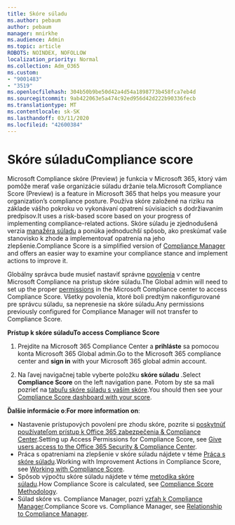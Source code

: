 ```yaml
---
title: Skóre súladu
ms.author: pebaum
author: pebaum
manager: mnirkhe
ms.audience: Admin
ms.topic: article
ROBOTS: NOINDEX, NOFOLLOW
localization_priority: Normal
ms.collection: Adm_O365
ms.custom:
- "9001483"
- "3519"
ms.openlocfilehash: 304b50b9be50d42a4d54a1898773b458fca7eb4d
ms.sourcegitcommit: 9ab422063e5a474c92ed956d42d222b90336fecb
ms.translationtype: MT
ms.contentlocale: sk-SK
ms.lasthandoff: 03/11/2020
ms.locfileid: "42600384"
---
```

# <a name="compliance-score"></a><span data-ttu-id="3917a-102">Skóre súladu</span><span class="sxs-lookup"><span data-stu-id="3917a-102">Compliance score</span></span>

<span data-ttu-id="3917a-103">Microsoft Compliance skóre (Preview) je funkcia v Microsoft 365, ktorý vám pomôže merať vaše organizácie súladu držanie tela.</span><span class="sxs-lookup"><span data-stu-id="3917a-103">Microsoft Compliance Score (Preview) is a feature in Microsoft 365 that helps you measure your organization’s compliance posture.</span></span> <span data-ttu-id="3917a-104">Používa skóre založené na riziku na základe vášho pokroku vo vykonávaní opatrení súvisiacich s dodržiavaním predpisov.</span><span class="sxs-lookup"><span data-stu-id="3917a-104">It uses a risk-based score based on your progress of implementing compliance-related actions.</span></span>   <span data-ttu-id="3917a-105">Skóre súladu je zjednodušená verzia [manažéra súladu](https://docs.microsoft.com/microsoft-365/compliance/compliance-manager-overview) a ponúka jednoduchší spôsob, ako preskúmať vaše stanovisko k zhode a implementovať opatrenia na jeho zlepšenie.</span><span class="sxs-lookup"><span data-stu-id="3917a-105">Compliance Score is a simplified version of [Compliance Manager](https://docs.microsoft.com/microsoft-365/compliance/compliance-manager-overview) and offers an easier way to examine your compliance stance and implement actions to improve it.</span></span> 

<span data-ttu-id="3917a-106">Globálny správca bude musieť nastaviť správne [povolenia](https://docs.microsoft.com/microsoft-365/security/office-365-security/permissions-in-the-security-and-compliance-center) v centre Microsoft Compliance na prístup skóre súladu.</span><span class="sxs-lookup"><span data-stu-id="3917a-106">The Global admin will need to set up the proper [permissions](https://docs.microsoft.com/microsoft-365/security/office-365-security/permissions-in-the-security-and-compliance-center) in the Microsoft Compliance center to access Compliance Score.</span></span>  <span data-ttu-id="3917a-107">Všetky povolenia, ktoré boli predtým nakonfigurované pre správcu súladu, sa neprenesie na skóre súladu.</span><span class="sxs-lookup"><span data-stu-id="3917a-107">Any permissions previously configured for Compliance Manager will not transfer to Compliance Score.</span></span>

<span data-ttu-id="3917a-108">**Prístup k skóre súladu**</span><span class="sxs-lookup"><span data-stu-id="3917a-108">**To access Compliance Score**</span></span>

1. <span data-ttu-id="3917a-109">Prejdite na Microsoft 365 Compliance Center a **prihláste** sa pomocou konta Microsoft 365 Global admin.</span><span class="sxs-lookup"><span data-stu-id="3917a-109">Go to the Microsoft 365 compliance center and **sign in** with your Microsoft 365 global admin account.</span></span>

2. <span data-ttu-id="3917a-110">Na ľavej navigačnej table vyberte položku **skóre súladu** .</span><span class="sxs-lookup"><span data-stu-id="3917a-110">Select **Compliance Score** on the left navigation pane.</span></span> <span data-ttu-id="3917a-111">Potom by ste sa mali pozrieť na [tabuľu skóre súladu s vaším skóre](https://docs.microsoft.com/microsoft-365/compliance/compliance-score-setup#understand-the-compliance-score-dashboard).</span><span class="sxs-lookup"><span data-stu-id="3917a-111">You should then see your [Compliance Score dashboard with your score](https://docs.microsoft.com/microsoft-365/compliance/compliance-score-setup#understand-the-compliance-score-dashboard).</span></span>
 

<span data-ttu-id="3917a-112">**Ďalšie informácie o**:</span><span class="sxs-lookup"><span data-stu-id="3917a-112">**For more information on**:</span></span>

- <span data-ttu-id="3917a-113">Nastavenie prístupových povolení pre zhodu skóre, pozrite si [poskytnúť používateľom prístup k Office 365 zabezpečenia & Compliance Center](https://docs.microsoft.com/microsoft-365/security/office-365-security/grant-access-to-the-security-and-compliance-center).</span><span class="sxs-lookup"><span data-stu-id="3917a-113">Setting up Access Permissions for Compliance Score, see [Give users access to the Office 365 Security & Compliance Center](https://docs.microsoft.com/microsoft-365/security/office-365-security/grant-access-to-the-security-and-compliance-center).</span></span>
- <span data-ttu-id="3917a-114">Práca s opatreniami na zlepšenie v skóre súladu nájdete v téme [Práca s skóre súladu](https://docs.microsoft.com/microsoft-365/compliance/working-with-compliance-score).</span><span class="sxs-lookup"><span data-stu-id="3917a-114">Working with Improvement Actions in Compliance Score, see  [Working with Compliance Score](https://docs.microsoft.com/microsoft-365/compliance/working-with-compliance-score).</span></span>
- <span data-ttu-id="3917a-115">Spôsob výpočtu skóre súladu nájdete v téme [metodika skóre súladu](https://docs.microsoft.com/microsoft-365/compliance/compliance-score-methodology).</span><span class="sxs-lookup"><span data-stu-id="3917a-115">How Compliance Score is calculated, see [Compliance Score Methodology](https://docs.microsoft.com/microsoft-365/compliance/compliance-score-methodology).</span></span>
- <span data-ttu-id="3917a-116">Súlad skóre vs. Compliance Manager, pozri [vzťah k Compliance Manager](https://docs.microsoft.com/microsoft-365/compliance/compliance-score#relationship-to-compliance-manager).</span><span class="sxs-lookup"><span data-stu-id="3917a-116">Compliance Score vs. Compliance Manager, see [Relationship to Compliance Manager](https://docs.microsoft.com/microsoft-365/compliance/compliance-score#relationship-to-compliance-manager).</span></span>

